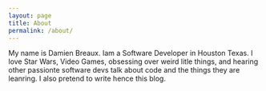 ```yaml
---
layout: page
title: About
permalink: /about/
---
```


My name is Damien Breaux. Iam a Software Developer in Houston Texas. I love Star Wars, Video Games, obsessing over weird litle things, and hearing other passionte software devs talk about code and the things they are leanring. I also pretend to write hence this blog.
